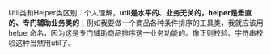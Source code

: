 Util类和Helper类区别：个人理解，**util是水平的、业务无关的，helper是垂直的、专门辅助业务类的**；例如我要做一个商品各种条件排序的工具类，我就应该用helper命名，因为这是专门辅助商品排序这一业务功能的。像正则校验、字符串校验这种当然用util了。